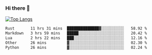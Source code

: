 ### Hi there 👋

<!--
**3Xpl0it3r/3Xpl0it3r** is a ✨ _special_ ✨ repository because its `README.md` (this file) appears on your GitHub profile.

Here are some ideas to get you started:

- 🔭 I’m currently working on ...
- 🌱 I’m currently learning ...
- 👯 I’m looking to collaborate on ...
- 🤔 I’m looking for help with ...
- 💬 Ask me about ...
- 📫 How to reach me: ...
- 😄 Pronouns: ...
- ⚡ Fun fact: ...
-->


[![Top Langs](https://github-readme-stats.vercel.app/api/top-langs/?username=3Xpl0it3r&layout=compact)](https://github.com/3Xpl0it3r/3Xpl0it3r)

<!--START_SECTION:waka-->

```txt
Rust       11 hrs 31 mins  ██████████████▓░░░░░░░░░░   58.92 %
Markdown   3 hrs 59 mins   █████░░░░░░░░░░░░░░░░░░░░   20.42 %
Lua        2 hrs 22 mins   ███░░░░░░░░░░░░░░░░░░░░░░   12.16 %
Other      26 mins         ▓░░░░░░░░░░░░░░░░░░░░░░░░   02.30 %
Python     26 mins         ▓░░░░░░░░░░░░░░░░░░░░░░░░   02.24 %
```

<!--END_SECTION:waka-->
